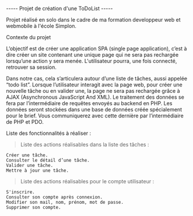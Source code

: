 ----- Projet de création d'une ToDoList -----

Projet réalisé en solo dans le cadre de ma formation developpeur web et webmobile à l'école Simplon.

Contexte du projet

L’objectif est de créer une application SPA (single page application), c’est à dire créer un site contenant une unique page qui ne sera pas rechargée lorsqu’une action y sera menée.
L'utilisateur pourra, une fois connecté, retrouver sa session.

Dans notre cas, cela s’articulera autour d’une liste de tâches, aussi appelée “todo list”. Lorsque l’utilisateur interagit avec la page web, pour créer une nouvelle tâche ou en valider une, 
la page ne sera pas rechargée grâce à AJAX (Asynchronous JavaScript And XML).
Le traitement des données se fera par l’intermédiaire de requêtes envoyés au backend en PHP.
Les données seront stockées dans une base de données créée spécialement pour le brief. Vous communiquerez avec cette dernière par l’intermédiaire de PHP et PDO.


Liste des fonctionnalités à réaliser :

> Liste des actions réalisables dans la liste des tâches :

    Créer une tâche.
    Consulter le détail d’une tâche.
    Valider une tâche.
    Mettre à jour une tâche.

> Liste des actions réalisables pour le compte utilisateur :

    S'inscrire.
    Consulter son compte après connexion.
    Modifier son mail, nom, prénom, mot de passe.
    Supprimer son compte.




​

